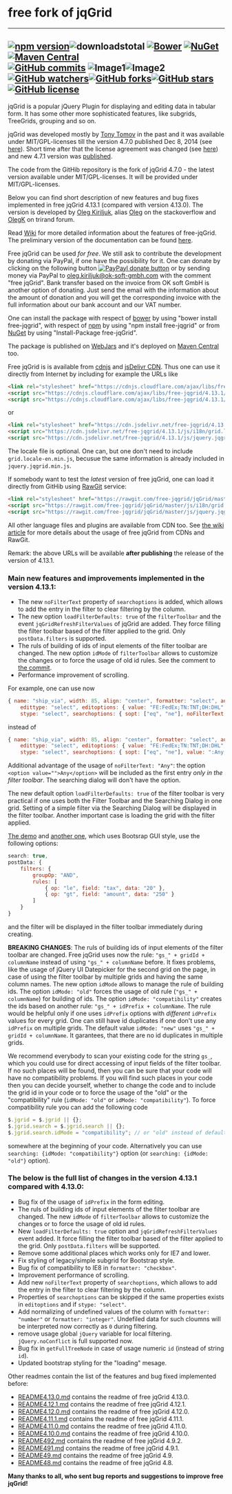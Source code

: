 # free fork of jqGrid
---
[![npm version](https://img.shields.io/npm/v/free-jqgrid.svg?style=flat)](https://www.npmjs.com/package/free-jqgrid)![downloadstotal](https://img.shields.io/npm/dt/free-jqgrid.svg?style=flat-square)&nbsp;[![Bower](https://img.shields.io/bower/v/free-jqgrid.svg?style=flat-square)](http://bower.io/search/?q=free-jqgrid)&nbsp;[![NuGet](https://img.shields.io/nuget/v/free-jqgrid.svg?style=flat-square)](https://www.nuget.org/packages/free-jqGrid/)&nbsp;[![Maven Central](https://img.shields.io/maven-central/v/org.webjars.npm/free-jqgrid.svg?style=flat-square)](http://search.maven.org/#search%7Cga%7C1%7Cfree-jqgrid)<br>[![GitHub commits](https://img.shields.io/github/commits-since/free-jqgrid/jqgrid/v4.7.0.svg)](https://github.com/free-jqgrid/jqGrid/compare/v4.7.0...master)&nbsp;![Image1](http://issuestats.com/github/free-jqgrid/jqGrid/badge/pr?style=flat-square)![Image2](http://issuestats.com/github/free-jqgrid/jqGrid/badge/issue?style=flat-square)&nbsp;[![GitHub watchers](https://img.shields.io/github/watchers/free-jqgrid/jqGrid.svg)](https://github.com/free-jqgrid/jqGrid/watchers)[![GitHub forks](https://img.shields.io/github/forks/free-jqgrid/jqGrid.svg)](https://github.com/free-jqgrid/jqGrid/network)[![GitHub stars](https://img.shields.io/github/stars/free-jqgrid/jqGrid.svg)](https://github.com/free-jqgrid/jqGrid/stargazers)&nbsp;[![GitHub license](https://img.shields.io/badge/license-MIT%20or%20GNU%20GPLv2-blue.svg)](https://github.com/free-jqgrid/jqGrid/blob/master/LICENSE.md)
---
jqGrid is a popular jQuery Plugin for displaying and editing data in tabular form. It has some other more sophisticated features, like subgrids, TreeGrids, grouping and so on.

jqGrid was developed mostly by [Tony Tomov](https://github.com/tonytomov) in the past and it was available under MIT/GPL-licenses till the version 4.7.0 published Dec 8, 2014 (see [here](https://github.com/tonytomov/jqGrid/tree/v4.7.0)). Short time after that the license agreement was changed (see <a href="https://github.com/tonytomov/jqGrid/commit/1b2cb55c93ee8b279f15a3faf5a2f82a98da3b4c">here</a>) and new 4.7.1 version was <a href="https://github.com/tonytomov/jqGrid/tree/v4.7.1">published</a>.

The code from the GitHib repository is the fork of jqGrid 4.7.0 - the latest version available under MIT/GPL-licenses. It will be provided under MIT/GPL-licenses.

Below you can find short description of new features and bug fixes implemented in free jqGrid 4.13.1 (compared with version 4.13.0). The version is developed by [Oleg Kiriljuk](https://github.com/OlegKi), alias [Oleg](http://stackoverflow.com/users/315935/oleg) on the stackoverflow and [OlegK](http://www.trirand.com/blog/?page_id=393) on trirand forum.

Read [Wiki](https://github.com/free-jqgrid/jqGrid/wiki) for more detailed information about the features of free-jqGrid. The preliminary version of the documentation can be found [here](http://free-jqgrid.github.io/).

Free jqGrid can be used *for free*. We still ask to contribute the development by donating via PayPal, if one have the possibility for it. One can donate by clicking on the following button [![PayPayl donate button](https://www.paypalobjects.com/webstatic/en_US/btn/btn_donate_pp_142x27.png)](https://www.paypal.com/cgi-bin/webscr?cmd=_s-xclick&hosted_button_id=JGTCBLQM2BYHG "Donate once-off to free jqGrid project using PayPal") or by sending money via PayPal to oleg.kiriljuk@ok-soft-gmbh.com with the comment "free jqGrid". Bank transfer based on the invoice from OK soft GmbH is another option of donating. Just send the email with the information about the amount of donation and you will get the corresponding invoice with the full information about our bank account and our VAT number.

One can install the package with respect of [bower](http://bower.io/search/?q=free-jqgrid) by using "bower install free-jqgrid", with respect of [npm](https://www.npmjs.com/package/free-jqgrid) by using "npm install free-jqgrid" or from [NuGet](https://www.nuget.org/packages/free-jqGrid) by using "Install-Package free-jqGrid".

The package is published on [WebJars](http://www.webjars.org/) and it's deployed on [Maven Central](http://search.maven.org/#search%7Cga%7C1%7Cfree-jqgrid) too.

Free jqGrid is is available from [cdnjs](https://cdnjs.com/libraries/free-jqgrid) and [jsDelivr CDN](http://www.jsdelivr.com/#!free-jqgrid). Thus one can use it directly from Internet by including for example the URLs like
```html
<link rel="stylesheet" href="https://cdnjs.cloudflare.com/ajax/libs/free-jqgrid/4.13.1/css/ui.jqgrid.min.css">
<script src="https://cdnjs.cloudflare.com/ajax/libs/free-jqgrid/4.13.1/js/i18n/grid.locale-de.min.js"></script>
<script src="https://cdnjs.cloudflare.com/ajax/libs/free-jqgrid/4.13.1/js/jquery.jqgrid.min.js"></script>
```
or
```html
<link rel="stylesheet" href="https://cdn.jsdelivr.net/free-jqgrid/4.13.1/css/ui.jqgrid.min.css">
<script src="https://cdn.jsdelivr.net/free-jqgrid/4.13.1/js/i18n/grid.locale-de.min.js"></script>
<script src="https://cdn.jsdelivr.net/free-jqgrid/4.13.1/js/jquery.jqgrid.min.js"></script>
```
The locale file is optional. One can, but one don't need to include `grid.locale-en.min.js`, becusue the same information is already included in `jquery.jqgrid.min.js`.

If somebody want to test the *latest* version of free jqGrid, one can load it directly from GitHib using [RawGit](http://rawgit.com/) service:
```html
<link rel="stylesheet" href="https://rawgit.com/free-jqgrid/jqGrid/master/css/ui.jqgrid.css">
<script src="https://rawgit.com/free-jqgrid/jqGrid/master/js/i18n/grid.locale-de.js"></script>
<script src="https://rawgit.com/free-jqgrid/jqGrid/master/js/jquery.jqgrid.src.js"></script>
```
All other language files and plugins are available from CDN too. See [the wiki article](https://github.com/free-jqgrid/jqGrid/wiki/Access-free-jqGrid-from-different-CDNs) for more details about the usage of free jqGrid from CDNs and RawGit.

Remark: the above URLs will be available **after publishing** the release of the version of 4.13.1.

### Main new features and improvements implemented in the version 4.13.1:

* The new `noFilterText` property of `searchoptions` is added, which allows to add the entry in the filter to clear filtering by the column.
* The new option `loadFilterDefaults: true` of the `filterToolbar` and the event `jqGridRefreshFilterValues` of jqGrid are added. They force filling the filter toolbar based of the filter applied to the grid. Only `postData.filters` is supported.
* The ruls of building of ids of input elements of the filter toolbar are changed. The new option `idMode` of `filterToolbar` allows to customize the changes or to force the usage of old id rules. See the comment to [the commit](https://github.com/free-jqgrid/jqGrid/commit/7cc612034a48d3521d97d2445456cf672a262b0c).
* Performance improvement of scrolling.

For example, one can use now
```JavaScript
{ name: "ship_via", width: 85, align: "center", formatter: "select", autoResizing: { minColWidth: 85 },
	edittype: "select", editoptions: { value: "FE:FedEx;TN:TNT;DH:DHL", defaultValue: "DH" },
	stype: "select", searchoptions: { sopt: ["eq", "ne"], noFilterText: "Any" } }
```
instead of
```JavaScript
{ name: "ship_via", width: 85, align: "center", formatter: "select", autoResizing: { minColWidth: 85 },
	edittype: "select", editoptions: { value: "FE:FedEx;TN:TNT;DH:DHL", defaultValue: "DH" },
	stype: "select", searchoptions: { sopt: ["eq", "ne"], value: ":Any;FE:FedEx;TN:TNT;DH:DHL" } }
```
Additional advantage of the usage of `noFilterText: "Any"`: the option `<option value="">Any</option>` will be included as the first entry *only in the filter toolbar*. The searching dialog will don't have the option.

The new default option `loadFilterDefaults: true` of the filter toolbar is very practical if one uses both the Filter Toolbar and the Searching Dialog in one grid. Setting of a simple filter via the Searching Dialog will be displayed in the filter toolbar. Another important case is loading the grid with the filter applied.

[The demo](http://www.ok-soft-gmbh.com/jqGrid/OK/formEditOnDoubleClick-jqueryui-fa1.htm) and [another one](http://www.ok-soft-gmbh.com/jqGrid/OK/formEditOnDoubleClick-jqueryui-fa-bootstrap.htm), which uses Bootsrap GUI style, use the following options:
```JavaScript
search: true,
postData: {
    filters: {
        groupOp: "AND",
        rules: [
            { op: "le", field: "tax", data: "20" },
            { op: "gt", field: "amount", data: "250" }
        ]
    }
}
```
and the filter will be displayed in the filter toolbar immediately during creating.

**BREAKING CHANGES**: The ruls of building ids of input elements of the filter toolbar are changed. Free jqGrid uses now the rule: `"gs_" + gridId + columnName` instead of using `"gs_" + columnName` before. It fixes problems, like the usage of jQuery UI Datepicker for the second grid on the page, in case of using the filter toolbar by multiple grids and having the same column names. The new option `idMode` allows to manage the rule of building ids. The option `idMode: "old"` forces the usage of old rule (`"gs_" + columnName`) for building of ids. The option `idMode: "compatibility"` creates the ids based on another rule: `"gs_" + idPrefix + columnName`. The rule would be helpful only if one uses `idPrefix` options with *different* `idPrefix` values for every grid. One can still have id duplicates if one don't use any `idPrefix` on multiple grids. The default value `idMode: "new"` uses `"gs_" + gridId + columnName`. It garantees, that there are no id duplicates in multiple grids.

We recommend everybody to scan your existing code for the string `gs_`, which you could use for direct accessing of input fields of the filter toolbar. If no such places will be found, then you can be sure that your code will have no compatibility problems. If you will find such places in your code then you can decide yourself, whether to change the code and to include the grid id in your code or to force the usage of the "old" or the "compatibility" rule (`idMode: "old"` or `idMode: "compatibility"`). To force compatibility rule you can add the following code
```JavaScript
$.jgrid = $.jgrid || {};
$.jgrid.search = $.jgrid.search || {};
$.jgrid.search.idMode = "compatibility"; // or "old" instead of default "new", which creates safe id values
```
somewhere at the beginning of your code. Alternatively you can use `searching: {idMode: "compatibility"}` option (or `searching: {idMode: "old"}` option).

### The below is the full list of changes in the version 4.13.1 compared with 4.13.0:

* Bug fix of the usage of `idPrefix` in the form editing.
* The ruls of building ids of input elements of the filter toolbar are changed. The new `idMode` of `filterToolbar` allows to customize the changes or to force the usage of old id rules.
* New `loadFilterDefaults: true` option and `jqGridRefreshFilterValues` event added. It force filling the filter toolbar based of the filter applied to the grid. Only `postData.filters` will be supported.
* Remove some additional places which works only for IE7 and lower.
* Fix styling of legacy/simple subgrid for Bootstrap style.
* Bug fix of compatibility to IE8 in `formatter: "checkbox"`.
* Improvement performance of scrolling.
* Add new `noFilterText` property of `searchoptions`, which allows to add the entry in the filter to clear filtering by the column.
* Properties of `searchoptions` can be skipped if the same properties exists in `editoptions` and if `stype: "select"`.
* Add normalizing of undefined values of the column with `formatter: "number"` or `formatter: "integer"`. Undefiled data for such cloumns will be interpreted now correctly as `0` during filtering.
* remove usage global `jQuery` variable for local filtering. `jQuery.noConflict` is full supported now.
* Bug fix in `getFullTreeNode` in case of usage numeric `id` (instead of string `id`).
* Updated bootstrap styling for the "loading" mesage.

Other readmes contain the list of the features and bug fixed implemented before:

* [README4.13.0.md](https://github.com/free-jqgrid/jqGrid/blob/master/README4.13.0.md) contains the readme of free jqGrid 4.13.0.
* [README4.12.1.md](https://github.com/free-jqgrid/jqGrid/blob/master/README4.12.1.md) contains the readme of free jqGrid 4.12.1.
* [README4.12.0.md](https://github.com/free-jqgrid/jqGrid/blob/master/README4.12.0.md) contains the readme of free jqGrid 4.12.0.
* [README4.11.1.md](https://github.com/free-jqgrid/jqGrid/blob/master/README4.11.1.md) contains the readme of free jqGrid 4.11.1.
* [README4.11.0.md](https://github.com/free-jqgrid/jqGrid/blob/master/README4.11.0.md) contains the readme of free jqGrid 4.11.0.
* [README4.10.0.md](https://github.com/free-jqgrid/jqGrid/blob/master/README4.10.0.md) contains the readme of free jqGrid 4.10.0.
* [README492.md](https://github.com/free-jqgrid/jqGrid/blob/master/README492.md) contains the readme of free jqGrid 4.9.2.
* [README491.md](https://github.com/free-jqgrid/jqGrid/blob/master/README491.md) contains the readme of free jqGrid 4.9.1.
* [README49.md](https://github.com/free-jqgrid/jqGrid/blob/master/README49.md) contains the readme of free jqGrid 4.9.
* [README48.md](https://github.com/free-jqgrid/jqGrid/blob/master/README48.md) contains the readme of free jqGrid 4.8.

**Many thanks to all, who sent bug reports and suggestions to improve free jqGrid!**
